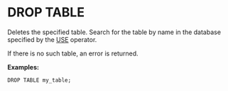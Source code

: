# DROP TABLE

Deletes the specified table.  Search for the table by name in the database specified by the [USE](../use.md) operator.

If there is no such table, an error is returned.

**Examples:**

```yql
DROP TABLE my_table;
```
